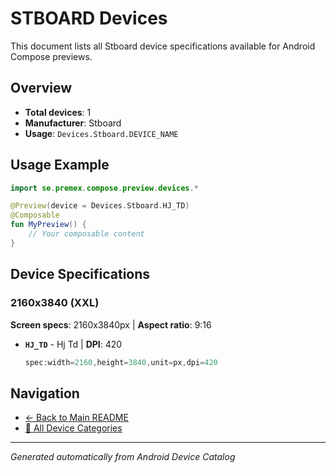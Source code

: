 # STBOARD Devices

This document lists all Stboard device specifications available for Android Compose previews.

## Overview

- **Total devices**: 1
- **Manufacturer**: Stboard
- **Usage**: `Devices.Stboard.DEVICE_NAME`

## Usage Example

```kotlin
import se.premex.compose.preview.devices.*

@Preview(device = Devices.Stboard.HJ_TD)
@Composable
fun MyPreview() {
    // Your composable content
}
```

## Device Specifications

### 2160x3840 (XXL)

**Screen specs**: 2160x3840px | **Aspect ratio**: 9:16

- **`HJ_TD`** - Hj Td | **DPI**: 420
  ```kotlin
  spec:width=2160,height=3840,unit=px,dpi=420
  ```

## Navigation

- [← Back to Main README](../../README.md)
- [📱 All Device Categories](../README.md)

---
*Generated automatically from Android Device Catalog*
